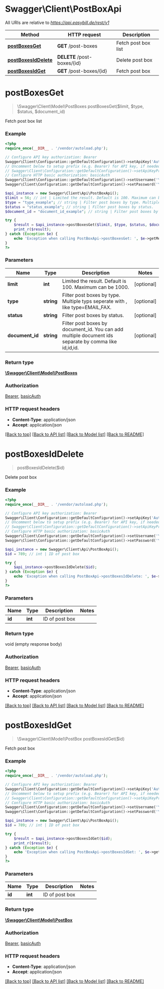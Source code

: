 # Swagger\Client\PostBoxApi

All URIs are relative to *https://api.easybill.de/rest/v1*

Method | HTTP request | Description
------------- | ------------- | -------------
[**postBoxesGet**](PostBoxApi.md#postBoxesGet) | **GET** /post-boxes | Fetch post box list
[**postBoxesIdDelete**](PostBoxApi.md#postBoxesIdDelete) | **DELETE** /post-boxes/{id} | Delete post box
[**postBoxesIdGet**](PostBoxApi.md#postBoxesIdGet) | **GET** /post-boxes/{id} | Fetch post box


# **postBoxesGet**
> \Swagger\Client\Model\PostBoxes postBoxesGet($limit, $type, $status, $document_id)

Fetch post box list

### Example
```php
<?php
require_once(__DIR__ . '/vendor/autoload.php');

// Configure API key authorization: Bearer
Swagger\Client\Configuration::getDefaultConfiguration()->setApiKey('Authorization', 'YOUR_API_KEY');
// Uncomment below to setup prefix (e.g. Bearer) for API key, if needed
// Swagger\Client\Configuration::getDefaultConfiguration()->setApiKeyPrefix('Authorization', 'Bearer');
// Configure HTTP basic authorization: basicAuth
Swagger\Client\Configuration::getDefaultConfiguration()->setUsername('YOUR_USERNAME');
Swagger\Client\Configuration::getDefaultConfiguration()->setPassword('YOUR_PASSWORD');

$api_instance = new Swagger\Client\Api\PostBoxApi();
$limit = 56; // int | Limited the result. Default is 100. Maximum can be 1000.
$type = "type_example"; // string | Filter post boxes by type. Multiple typs seperate with , like type=EMAIL,FAX.
$status = "status_example"; // string | Filter post boxes by status.
$document_id = "document_id_example"; // string | Filter post boxes by document_id. You can add multiple document ids separate by comma like id,id,id.

try {
    $result = $api_instance->postBoxesGet($limit, $type, $status, $document_id);
    print_r($result);
} catch (Exception $e) {
    echo 'Exception when calling PostBoxApi->postBoxesGet: ', $e->getMessage(), PHP_EOL;
}
?>
```

### Parameters

Name | Type | Description  | Notes
------------- | ------------- | ------------- | -------------
 **limit** | **int**| Limited the result. Default is 100. Maximum can be 1000. | [optional]
 **type** | **string**| Filter post boxes by type. Multiple typs seperate with , like type&#x3D;EMAIL,FAX. | [optional]
 **status** | **string**| Filter post boxes by status. | [optional]
 **document_id** | **string**| Filter post boxes by document_id. You can add multiple document ids separate by comma like id,id,id. | [optional]

### Return type

[**\Swagger\Client\Model\PostBoxes**](../Model/PostBoxes.md)

### Authorization

[Bearer](../../README.md#Bearer), [basicAuth](../../README.md#basicAuth)

### HTTP request headers

 - **Content-Type**: application/json
 - **Accept**: application/json

[[Back to top]](#) [[Back to API list]](../../README.md#documentation-for-api-endpoints) [[Back to Model list]](../../README.md#documentation-for-models) [[Back to README]](../../README.md)

# **postBoxesIdDelete**
> postBoxesIdDelete($id)

Delete post box

### Example
```php
<?php
require_once(__DIR__ . '/vendor/autoload.php');

// Configure API key authorization: Bearer
Swagger\Client\Configuration::getDefaultConfiguration()->setApiKey('Authorization', 'YOUR_API_KEY');
// Uncomment below to setup prefix (e.g. Bearer) for API key, if needed
// Swagger\Client\Configuration::getDefaultConfiguration()->setApiKeyPrefix('Authorization', 'Bearer');
// Configure HTTP basic authorization: basicAuth
Swagger\Client\Configuration::getDefaultConfiguration()->setUsername('YOUR_USERNAME');
Swagger\Client\Configuration::getDefaultConfiguration()->setPassword('YOUR_PASSWORD');

$api_instance = new Swagger\Client\Api\PostBoxApi();
$id = 789; // int | ID of post box

try {
    $api_instance->postBoxesIdDelete($id);
} catch (Exception $e) {
    echo 'Exception when calling PostBoxApi->postBoxesIdDelete: ', $e->getMessage(), PHP_EOL;
}
?>
```

### Parameters

Name | Type | Description  | Notes
------------- | ------------- | ------------- | -------------
 **id** | **int**| ID of post box |

### Return type

void (empty response body)

### Authorization

[Bearer](../../README.md#Bearer), [basicAuth](../../README.md#basicAuth)

### HTTP request headers

 - **Content-Type**: application/json
 - **Accept**: application/json

[[Back to top]](#) [[Back to API list]](../../README.md#documentation-for-api-endpoints) [[Back to Model list]](../../README.md#documentation-for-models) [[Back to README]](../../README.md)

# **postBoxesIdGet**
> \Swagger\Client\Model\PostBox postBoxesIdGet($id)

Fetch post box

### Example
```php
<?php
require_once(__DIR__ . '/vendor/autoload.php');

// Configure API key authorization: Bearer
Swagger\Client\Configuration::getDefaultConfiguration()->setApiKey('Authorization', 'YOUR_API_KEY');
// Uncomment below to setup prefix (e.g. Bearer) for API key, if needed
// Swagger\Client\Configuration::getDefaultConfiguration()->setApiKeyPrefix('Authorization', 'Bearer');
// Configure HTTP basic authorization: basicAuth
Swagger\Client\Configuration::getDefaultConfiguration()->setUsername('YOUR_USERNAME');
Swagger\Client\Configuration::getDefaultConfiguration()->setPassword('YOUR_PASSWORD');

$api_instance = new Swagger\Client\Api\PostBoxApi();
$id = 789; // int | ID of post box

try {
    $result = $api_instance->postBoxesIdGet($id);
    print_r($result);
} catch (Exception $e) {
    echo 'Exception when calling PostBoxApi->postBoxesIdGet: ', $e->getMessage(), PHP_EOL;
}
?>
```

### Parameters

Name | Type | Description  | Notes
------------- | ------------- | ------------- | -------------
 **id** | **int**| ID of post box |

### Return type

[**\Swagger\Client\Model\PostBox**](../Model/PostBox.md)

### Authorization

[Bearer](../../README.md#Bearer), [basicAuth](../../README.md#basicAuth)

### HTTP request headers

 - **Content-Type**: application/json
 - **Accept**: application/json

[[Back to top]](#) [[Back to API list]](../../README.md#documentation-for-api-endpoints) [[Back to Model list]](../../README.md#documentation-for-models) [[Back to README]](../../README.md)

